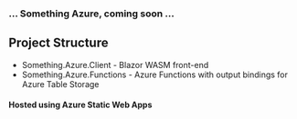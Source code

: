 ### ... Something Azure, coming soon ... 

## Project Structure
- Something.Azure.Client - Blazor WASM front-end
- Something.Azure.Functions - Azure Functions with output bindings for Azure Table Storage

#### Hosted using Azure Static Web Apps
